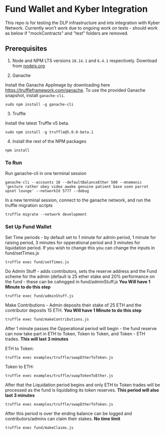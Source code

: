 # Fund Wallet and Kyber Integration

This repo is for testing the DLP infrastructure and ints integration with Kyber Network.
Currently won't work due to ongoing work on tests - should work as below if "mockContracts" and "test" folders are removed.

## Prerequisites

1. Node and NPM LTS versions `10.14.1` and `6.4.1` respectively. Download from [nodejs.org](https://nodejs.org/en/download/)

2. Ganache

Install the Ganache AppImage by downloading here https://truffleframework.com/ganache.
To use the provided Ganache snapshot, install `ganache-cli`.

```
sudo npm install -g ganache-cli
```

3. Truffle

Install the latest Truffle v5 beta.

```
sudo npm install -g truffle@5.0.0-beta.1
```

4. Install the rest of the NPM packages

```
npm install
```

### To Run

Run ganache-cli in one terminal session
```
ganache-cli --accounts 10 --defaultBalanceEther 500 --mnemonic 'gesture rather obey video awake genuine patient base soon parrot upset lounge' --networkId 5777 --debug
```

In a new terminal session, connect to the ganache network, and run the truffle migration scripts
```
truffle migrate --network development
```

### Set Up Fund Wallet

Set Time periods - by default set to 1 minute for admin period, 1 minute for raising period, 3 minutes for opperational period and 3 minutes for liquidation period. If you wish to change this you can change the inputs in fund/setTimes.js
```
truffle exec fund/setTimes.js
```

Do Admin Stuff - adds contributors, sets the reserve address and the Fund scheme for the admin (default is 25 ether stake and 20% performance on the fund - these can be cahngged in fund/adminStuff.js 
**You Will have 1 Minute to do this step**
```
truffle exec fund/adminStuff.js
```

Make Contributions - Admin deposits their stake of 25 ETH and the contributor deposits 15 ETH. 
**You Will have 1 Minute to do this step**
```
truffle exec fund/makeContributions.js
```

After 1 minute passes the Opperational period will begin - the fund reserve can now take part in ETH to Token, Token to Token, and Token - ETH trades. 
**This will last 3 minutes**

ETH to Token:
```
truffle exec examples/truffle/swapEtherToToken.js
```

Token to ETH:
```
truffle exec examples/truffle/swapTokenToEther.js
```

After that the Liquidation period begins and only ETH to Token trades will be processed as the fund is liquidating its token reserves.
**This period will also last 3 minutes**
```
truffle exec examples/truffle/swapEtherToToken.js
```

After this period is over the ending balance can be logged and contributors/admins can claim their stakes.
**No time limit**
```
truffle exec fund/makeClaims.js
```

